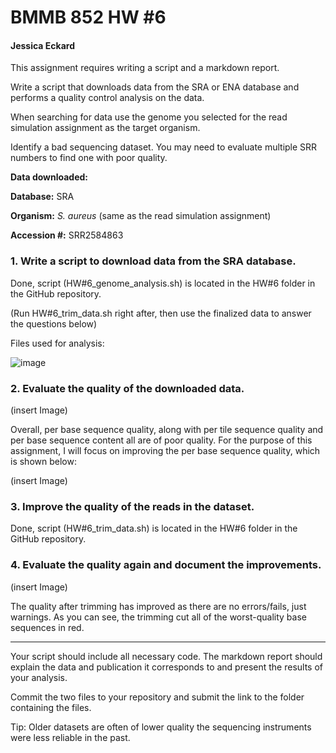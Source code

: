 # BMMB 852 HW #6

#### Jessica Eckard

This assignment requires writing a script and a markdown report.

Write a script that downloads data from the SRA or ENA database and performs a quality control analysis on the data.

When searching for data use the genome you selected for the read simulation assignment as the target organism.

Identify a bad sequencing dataset. You may need to evaluate multiple SRR numbers to find one with poor quality.

**Data downloaded:**

**Database:** SRA

**Organism:** *S. aureus* (same as the read simulation assignment)

**Accession #:** SRR2584863

### 1.	Write a script to download data from the SRA database.

Done, script (HW#6_genome_analysis.sh) is located in the HW#6 folder in the GitHub repository. 

(Run HW#6_trim_data.sh right after, then use the finalized data to answer the questions below)

Files used for analysis:

![image](https://github.com/user-attachments/assets/d4d47426-e86a-478c-a7e8-d44b4dc74ff4)



### 2.	Evaluate the quality of the downloaded data.
 
 (insert Image)

Overall, per base sequence quality, along with per tile sequence quality and per base sequence content all are of poor quality. For the purpose of this assignment, I will focus on improving the per base sequence quality, which is shown below:

(insert Image)
 
### 3.	Improve the quality of the reads in the dataset.
Done, script (HW#6_trim_data.sh) is located in the HW#6 folder in the GitHub repository.

### 4.	Evaluate the quality again and document the improvements.
 
 (insert Image)

The quality after trimming has improved as there are no errors/fails, just warnings. As you can see, the trimming cut all of the worst-quality base sequences in red. 

--------------

Your script should include all necessary code. The markdown report should explain the data and publication it corresponds to and present the results of your analysis.

Commit the two files to your repository and submit the link to the folder containing the files.

Tip: Older datasets are often of lower quality the sequencing instruments were less reliable in the past.
